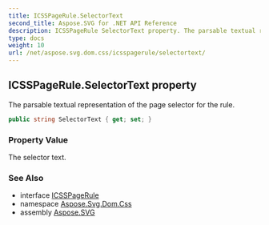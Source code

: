 ```yaml
---
title: ICSSPageRule.SelectorText
second_title: Aspose.SVG for .NET API Reference
description: ICSSPageRule SelectorText property. The parsable textual representation of the page selector for the rule
type: docs
weight: 10
url: /net/aspose.svg.dom.css/icsspagerule/selectortext/
---
```

## ICSSPageRule.SelectorText property

The parsable textual representation of the page selector for the rule.

```csharp
public string SelectorText { get; set; }
```

### Property Value

The selector text.

### See Also

* interface [ICSSPageRule](../)
* namespace [Aspose.Svg.Dom.Css](../../../aspose.svg.dom.css/)
* assembly [Aspose.SVG](../../../)

